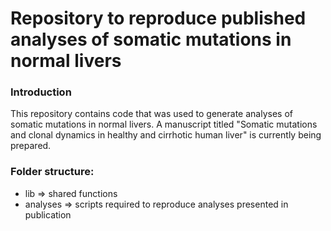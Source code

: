 # Repository to reproduce published analyses of somatic mutations in normal livers 

### Introduction
This repository contains code that was used to generate analyses of somatic mutations in normal livers. A manuscript titled "Somatic mutations and clonal dynamics in healthy and cirrhotic human liver" is currently being prepared.

### Folder structure:
* lib => shared functions
* analyses => scripts required to reproduce analyses presented in publication